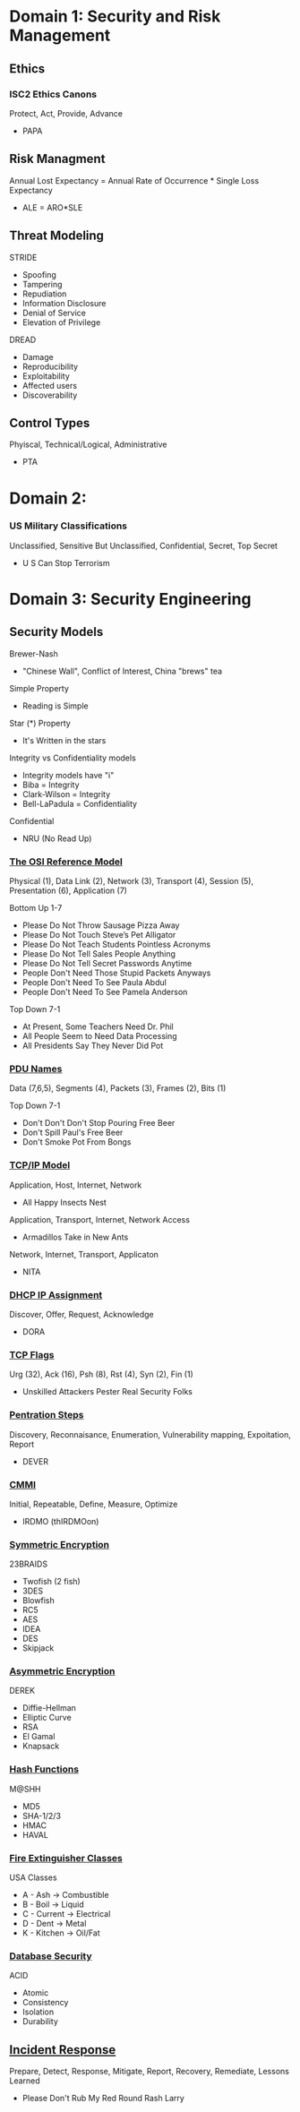 # Domain 1: Security and Risk Management

## Ethics

### ISC2 Ethics Canons

Protect, Act, Provide, Advance
* PAPA

## Risk Managment

Annual Lost Expectancy = Annual Rate of Occurrence * Single Loss Expectancy
* ALE = ARO*SLE

## Threat Modeling

STRIDE
* Spoofing
* Tampering
* Repudiation
* Information Disclosure
* Denial of Service
* Elevation of Privilege

DREAD
* Damage
* Reproducibility
* Exploitability
* Affected users
* Discoverability

## Control Types

Phyiscal, Technical/Logical, Administrative
* PTA

# Domain 2: 

### US Military Classifications

Unclassified, Sensitive But Unclassified, Confidential, Secret, Top Secret
* U S Can Stop Terrorism 

# Domain 3: Security Engineering

## Security Models

Brewer-Nash
* "Chinese Wall", Conflict of Interest, China "brews" tea

Simple Property
* Reading is Simple

Star (*) Property
* It's Written in the stars

Integrity vs Confidentiality models
* Integrity models have "i"
* Biba = Integrity
* Clark-Wilson = Integrity
* Bell-LaPadula = Confidentiality

Confidential
* NRU (No Read Up)


### <u>The OSI Reference Model</u>

Physical (1), Data Link (2), Network (3), Transport (4), Session (5), Presentation (6), Application (7)

Bottom Up 1-7
* Please Do Not Throw Sausage Pizza Away
* Please Do Not Touch Steve’s Pet Alligator
* Please Do Not Teach Students Pointless Acronyms
* Please Do Not Tell Sales People Anything
* Please Do Not Tell Secret Passwords Anytime
* People Don't Need Those Stupid Packets Anyways 
* People Don't Need To See Paula Abdul 
* People Don't Need To See Pamela Anderson

Top Down 7-1
* At Present, Some Teachers Need Dr. Phil
* All People Seem to Need Data Processing
* All Presidents Say They Never Did Pot

### <u>PDU Names</u>

Data (7,6,5), Segments (4), Packets (3), Frames (2),  Bits (1)

Top Down 7-1
* Don't Don't Don't Stop Pouring Free Beer
* Don't Spill Paul's Free Beer
* Don't Smoke Pot From Bongs

### <u>TCP/IP Model</u>

Application, Host, Internet, Network
* All Happy Insects Nest

Application, Transport, Internet, Network Access
* Armadillos Take in New Ants 

Network, Internet, Transport, Applicaton
* NITA

### <u>DHCP IP Assignment</u>

Discover, Offer, Request, Acknowledge
* DORA

### <u>TCP Flags</u>

Urg (32), Ack (16), Psh (8), Rst (4), Syn (2), Fin (1)

* Unskilled Attackers Pester Real Security Folks

### <u>Pentration Steps</u>

Discovery, Reconnaisance, Enumeration, Vulnerability mapping, Expoitation, Report
* DEVER

### <u>CMMI</u>

Initial, Repeatable, Define, Measure, Optimize
* IRDMO (thIRDMOon)

### <u>Symmetric Encryption</u>

23BRAIDS
* Twofish (2 fish)
* 3DES
* Blowfish
* RC5
* AES
* IDEA
* DES
* Skipjack 

### <u>Asymmetric Encryption</u>

DEREK 
* Diffie-Hellman
* Elliptic Curve
* RSA
* El Gamal
* Knapsack

### <u>Hash Functions</u>

M@SHH
* MD5
* SHA-1/2/3
* HMAC
* HAVAL

### <u>Fire Extinguisher Classes</u>

USA Classes
* A - Ash -> Combustible 
* B - Boil -> Liquid 
* C - Current -> Electrical 
* D - Dent -> Metal 
* K - Kitchen -> Oil/Fat 

### <u>Database Security</u>

ACID
* Atomic
* Consistency
* Isolation
* Durability


## <u>Incident Response</u>

Prepare, Detect, Response, Mitigate, Report, Recovery, Remediate, Lessons Learned
* Please Don't Rub My Red Round Rash Larry
